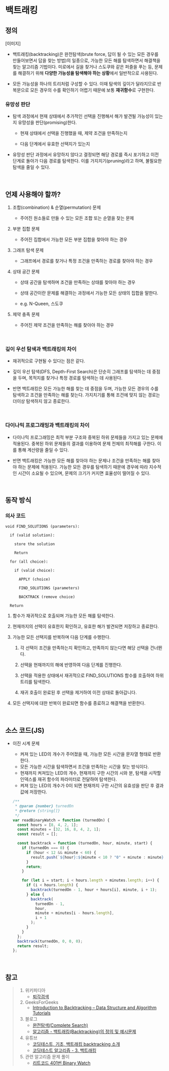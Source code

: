 # 백트래킹

## 정의

[이미지]

- 백트래킹(backtracking)은 완전탐색(brute force, 답이 될 수 있는 모든 경우를 만들어보면서 답을 찾는 방법)의 일종으로, 가능한 모든 해를 탐색하면서 해결책을 찾는 알고리즘 기법이다. 미로에서 길을 찾거나 스도쿠와 같은 퍼즐을 푸는 등, 문제를 해결하기 위해 **다양한 가능성을 탐색해야 하는 상황**에서 일반적으로 사용된다.

- 모든 가능성을 하나의 트리처럼 구성할 수 있다. 이때 탐색의 깊이가 달라지므로 반복문으로 모든 경우의 수를 확인하기 어렵기 때문에 보통 **재귀함수**로 구현한다.

### 유망성 판단

- 탐색 과정에서 현재 상태에서 추가적인 선택을 진행해서 해가 발견될 가능성이 있는지 유망성을 판단(promising)한다.

  - 현재 상태에서 선택을 진행했을 때, 제약 조건을 만족하는지

  - 다음 단계에서 유효한 선택지가 있는지

- 유망성 판단 과정에서 유망하지 않다고 결정되면 해당 경로를 즉시 포기하고 이전 단계로 돌아가 다음 경로를 탐색한다. 이를 가지치기(pruning)라고 하며, 불필요한 탐색을 줄일 수 있다.

<br>

## 언제 사용해야 할까?

1. 조합(combination) & 순열(permutation) 문제

   - 주어진 원소들로 만들 수 있는 모든 조합 또는 순열을 찾는 문제

2. 부분 집합 문제

   - 주어진 집합에서 가능한 모든 부분 집합을 찾아야 하는 경우

3. 그래프 탐색 문제

   - 그래프에서 경로를 찾거나 특정 조건을 만족하는 경로를 찾아야 하는 경우

4. 상태 공간 문제

   - 상태 공간을 탐색하며 조건을 만족하는 상태를 찾아야 하는 경우

   - 상태 공간이란 문제를 해결하는 과정에서 가능한 모든 상태의 집합을 말한다.

   - e.g. N-Queen, 스도쿠

5. 제약 충족 문제
   - 주어진 제약 조건을 만족하는 해를 찾아야 하는 경우

<br>

### 깊이 우선 탐색과 백트래킹의 차이

- 재귀적으로 구현될 수 있다는 점은 같다.

- 깊이 우선 탐색(DFS, Depth-First Search)은 단순히 그래프를 탐색하는 데 중점을 두며, 목적지를 찾거나 특정 경로를 탐색하는 데 사용된다.

- 반면 백트래킹은 모든 가능한 해를 찾는 데 중점을 두며, 가능한 모든 경우의 수를 탐색하고 조건을 만족하는 해를 찾는다. 가지치기를 통해 조건에 맞지 않는 경로는 더이상 탐색하지 않고 종료한다.

<br>

### 다이나믹 프로그래밍과 백트래킹의 차이

- 다이나믹 프로그래밍은 최적 부분 구조와 중복된 하위 문제들을 가지고 있는 문제에 적용된다. 중복된 하위 문제들의 결과를 이용하여 문제 전체의 최적해를 구한다. 이를 통해 계산량을 줄일 수 있다.

- 반면 백트래킹은 가능한 모든 해를 찾아야 하는 문제나 조건을 만족하는 해를 찾아야 하는 문제에 적용된다. 가능한 모든 경우를 탐색하기 때문에 경우에 따라 지수적인 시간이 소요될 수 있으며, 문제의 크기가 커지면 효율성이 떨어질 수 있다.

<br>

## 동작 방식

### 의사 코드

```
void FIND_SOLUTIONS (parameters):

  if (valid solution):

    store the solution

    Return

  for (all choice):

    if (valid choice):

      APPLY (choice)

      FIND_SOLUTIONS (parameters)

      BACKTRACK (remove choice)

  Return
```

1. 함수가 재귀적으로 호출되며 가능한 모든 해를 탐색한다.

2. 현재까지의 선택이 유효한지 확인하고, 유효한 해가 발견되면 저장하고 종료한다.

3. 가능한 모든 선택지를 반복하며 다음 단계를 수행한다.

   1. 각 선택이 조건을 만족하는지 확인하고, 만족하지 않는다면 해당 선택을 건너뛴다.

   2. 선택을 현재까지의 해에 반영하여 다음 단계를 진행한다.

   3. 선택을 적용한 상태에서 재귀적으로 FIND_SOLUTIONS 함수를 호출하여 하위 트리를 탐색한다.

   4. 재귀 호출이 완료된 후 선택을 제거하여 이전 상태로 돌아갑니다.

4. 모든 선택지에 대한 반복이 완료되면 함수를 종료하고 해결책을 반환한다.

<br>

## 소스 코드(JS)

- 이진 시계 문제

  - 켜져 있는 LED의 개수가 주어졌을 때, 가능한 모든 시간을 문자열 형태로 반환한다.
  - 모든 가능한 시간을 탐색하면서 조건을 만족하는 시간을 찾는 방식이다.
  - 현재까지 켜져있는 LED의 개수, 현재까지 구한 시간의 시와 분, 탐색을 시작할 인덱스를 재귀 함수의 파라미터로 전달하여 탐색한다.
  - 켜져 있는 LED의 개수가 0이 되면 현재까지 구한 시간의 유효성을 판단 후 결과값에 저장한다.

  ```js
  /**
   * @param {number} turnedOn
   * @return {string[]}
   */
  var readBinaryWatch = function (turnedOn) {
    const hours = [8, 4, 2, 1];
    const minutes = [32, 16, 8, 4, 2, 1];
    const result = [];

    const backtrack = function (turnedOn, hour, minute, start) {
      if (turnedOn === 0) {
        if (hour < 12 && minute < 60) {
          result.push(`${hour}:${minute < 10 ? "0" + minute : minute}`);
        }
        return;
      }

      for (let i = start; i < hours.length + minutes.length; i++) {
        if (i < hours.length) {
          backtrack(turnedOn - 1, hour + hours[i], minute, i + 1);
        } else {
          backtrack(
            turnedOn - 1,
            hour,
            minute + minutes[i - hours.length],
            i + 1
          );
        }
      }
    };
    backtrack(turnedOn, 0, 0, 0);
    return result;
  };
  ```

<br>

## 참고

> 1. 위키피디아
>    - [퇴각검색](https://ko.wikipedia.org/wiki/%ED%87%B4%EA%B0%81%EA%B2%80%EC%83%89)
> 2. GeeksForGeeks
>    - [Introduction to Backtracking – Data Structure and Algorithm Tutorials](https://www.geeksforgeeks.org/introduction-to-backtracking-data-structure-and-algorithm-tutorials/)
> 3. 블로그
>    - [완전탐색(Complete Search)](https://museop.github.io/computer%20algorithm/2017/07/17/Complete-Search.html)
>    - [알고리즘 - 백트래킹(Backtracking)의 정의 및 예시문제](https://chanhuiseok.github.io/posts/algo-23/)
> 4. 유튜브
>    - [코딩테스트, 기초, 백트래킹 backtracking 소개](https://youtu.be/Ar40zcPoKEI?si=krvR9FYGENe03WR7)
>    - [코딩테스트 알고리즘 - 3. 백트래킹](https://youtu.be/atTzqxbt4DM?si=1p_vXEIoMvBJpYDS)
> 5. 관련 알고리즘 문제 풀이
>    - [리트코드 401번 Binary Watch](https://github.com/dawwson/algorithm/blob/main/leetcode/easy/401.%20Binary%20Watch.md)
